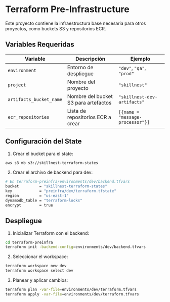 # Terraform Pre-Infrastructure

Este proyecto contiene la infraestructura base necesaria para otros proyectos, como buckets S3 y repositorios ECR.

## Variables Requeridas

| Variable | Descripción | Ejemplo |
|----------|-------------|---------|
| `environment` | Entorno de despliegue | `"dev"`, `"qa"`, `"prod"` |
| `project` | Nombre del proyecto | `"skillnest"` |
| `artifacts_bucket_name` | Nombre del bucket S3 para artefactos | `"skillnest-dev-artifacts"` |
| `ecr_repositories` | Lista de repositorios ECR a crear | ```[{name = "message-processor"}]``` |

## Configuración del State

1. Crear el bucket para el state:
```bash
aws s3 mb s3://skillnest-terraform-states
```

2. Crear el archivo de backend para dev:
```bash
# En terraform-preinfra/environments/dev/backend.tfvars
bucket         = "skillnest-terraform-states"
key            = "preinfra/dev/terraform.tfstate"
region         = "us-east-1"
dynamodb_table = "terraform-locks"
encrypt        = true
```

## Despliegue

1. Inicializar Terraform con el backend:
```bash
cd terraform-preinfra
terraform init -backend-config=environments/dev/backend.tfvars
```

2. Seleccionar el workspace:
```bash
terraform workspace new dev
terraform workspace select dev
```

3. Planear y aplicar cambios:
```bash
terraform plan -var-file=environments/dev/terraform.tfvars
terraform apply -var-file=environments/dev/terraform.tfvars
```
